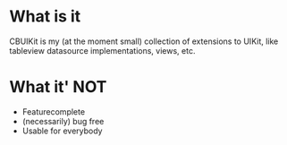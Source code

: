 What is it
==========

CBUIKit is my (at the moment small) collection of extensions to UIKit, like tableview datasource implementations, views, etc.

What it' NOT
============

* Featurecomplete
* (necessarily) bug free
* Usable for everybody
